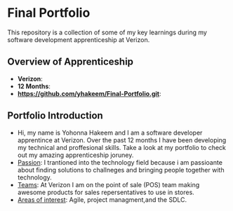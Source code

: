 # Final Portfolio


This repository is a collection of some of my key learnings during my software development apprenticeship at Verizon. 

## Overview of Apprenticeship
- **Verizon**:
- **12 Months**:
- **https://github.com/yhakeem/Final-Portfolio.git**:

## Portfolio Introduction
- Hi, my name is Yohonna Hakeem and I am a software developer apprentince at Verizon. Over the past 12 months I have been developing my technical and proffesional skills. Take a look at my portfolio to check out my amazing apprenticeship joruney. 
- <u>Passion</u>: I trantioned into the technology field because i am passioante about finding solutions to challneges and bringing people together with technology. 
- <u>Teams</u>: At Verizon I am on the point of sale (POS) team making awesome products for sales repersentatives to use in stores. 
- <u>Areas of interest</u>: Agile, project managment,and the SDLC.

<!-- video link can go here  -->
